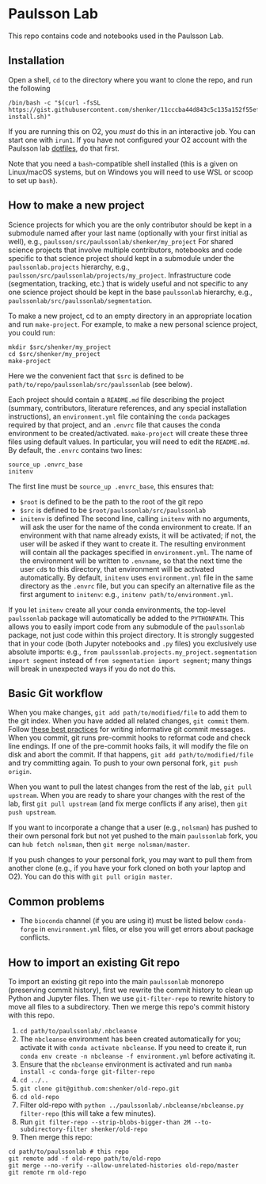 # Paulsson Lab
This repo contains code and notebooks used in the Paulsson Lab.

## Installation
Open a shell, `cd` to the directory where you want to clone the repo, and run the following
```
/bin/bash -c "$(curl -fsSL https://gist.githubusercontent.com/shenker/11cccba44d843c5c135a152f55ef9d51/raw/paulssonlab-install.sh)"
```

If you are running this on O2, you *must* do this in an interactive job. You can start one with `irun1`. If you have not configured your O2 account with the Paulsson lab [dotfiles](https://github.com/paulssonlab/dotfiles), do that first.

Note that you need a `bash`-compatible shell installed (this is a given on Linux/macOS systems, but on Windows you will need to use WSL or scoop to set up `bash`).

## How to make a new project
Science projects for which you are the only contributor should be kept in a submodule named after your last name (optionally with your first initial as well), e.g., `paulsson/src/paulssonlab/shenker/my_project` For shared science projects that involve multiple contributors, notebooks and code specific to that science project should kept in a submodule under the `paulssonlab.projects` hierarchy, e.g., `paulsson/src/paulssonlab/projects/my_project`. Infrastructure code (segmentation, tracking, etc.) that is widely useful and not specific to any one science project should be kept in the base `paulssonlab` hierarchy, e.g., `paulssonlab/src/paulssonlab/segmentation`.

To make a new project, cd to an empty directory in an appropriate location and run `make-project`. For example, to make a new personal science project, you could run:
```
mkdir $src/shenker/my_project
cd $src/shenker/my_project
make-project
```
Here we the convenient fact that `$src` is defined to be `path/to/repo/paulssonlab/src/paulssonlab` (see below).

 Each project should contain a `README.md` file describing the project (summary, contributors, literature references, and any special installation instructions), an `environment.yml` file containing the `conda` packages required by that project, and an `.envrc` file that causes the conda environment to be created/activated. `make-project` will create these three files using default values. In particular, you will need to edit the `README.md`. By default, the `.envrc` contains two lines:
```
source_up .envrc_base
initenv
```
The first line must be `source_up .envrc_base`, this ensures that:
- `$root` is defined to be the path to the root of the git repo
- `$src` is defined to be `$root/paulssonlab/src/paulssonlab`
- `initenv` is defined
The second line, calling `initenv` with no arguments, will ask the user for the name of the conda environment to create. If an environment with that name already exists, it will be activated; if not, the user will be asked if they want to create it. The resulting environment will contain all the packages specified in `environment.yml`. The name of the environment will be written to `.envname`, so that the next time the user `cd`s to this directory, that environment will be activated automatically. By default, `initenv` uses `environment.yml` file in the same directory as the `.envrc` file, but you can specify an alternative file as the first argument to `initenv`: e.g., `initenv path/to/environment.yml`.

If you let `initenv` create all your conda environments, the top-level `paulssonlab` package will automatically be added to the `PYTHONPATH`. This allows you to easily import code from any submodule of the `paulssonlab` package, not just code within this project directory. It is strongly suggested that in your code (both Jupyter notebooks and `.py` files) you exclusively use absolute imports: e.g., `from paulssonlab.projects.my_project.segmentation import segment` instead of `from segmentation import segment`; many things will break in unexpected ways if you do not do this.

## Basic Git workflow
When you make changes, `git add path/to/modified/file` to add them to the git index. When you have added all related changes, `git commit` them. Follow [these best practices](https://chris.beams.io/posts/git-commit/) for writing informative git commit messages. When you commit, git runs pre-commit hooks to reformat code and check line endings. If one of the pre-commit hooks fails, it will modify the file on disk and abort the commit. If that happens, `git add path/to/modified/file` and try committing again. To push to your own personal fork, `git push origin`.

When you want to pull the latest changes from the rest of the lab, `git pull upstream`. When you are ready to share your changes with the rest of the lab, first `git pull upstream` (and fix merge conflicts if any arise), then `git push upstream`.

If you want to incorporate a change that a user (e.g., `nolsman`) has pushed to their own personal fork but not yet pushed to the main `paulssonlab` fork, you can `hub fetch nolsman`, then `git merge nolsman/master`.

If you push changes to your personal fork, you may want to pull them from another clone (e.g., if you have your fork cloned on both your laptop and O2). You can do this with `git pull origin master`.

## Common problems

- The `bioconda` channel (if you are using it) must be listed below `conda-forge` in `environment.yml` files, or else you will get errors about package conflicts.

## How to import an existing Git repo
To import an existing git repo into the main `paulssonlab` monorepo (preserving commit history), first we rewrite the commit history to clean up Python and Jupyter files. Then we use `git-filter-repo` to rewrite history to move all files to a subdirectory. Then we merge this repo's commit history with this repo.
1. `cd path/to/paulssonlab/.nbcleanse`
2. The `nbcleanse` environment has been created automatically for you; activate it with `conda activate nbcleanse`. If you need to create it, run `conda env create -n nbcleanse -f environment.yml` before activating it.
3. Ensure that the `nbcleanse` environment is activated and run `mamba install -c conda-forge git-filter-repo`
4. `cd ../..`
5. `git clone git@github.com:shenker/old-repo.git`
6. `cd old-repo`
7. Filter old-repo with `python ../paulssonlab/.nbcleanse/nbcleanse.py filter-repo` (this will take a few minutes).
8. Run `git filter-repo --strip-blobs-bigger-than 2M --to-subdirectory-filter shenker/old-repo`
9. Then merge this repo:
```
cd path/to/paulssonlab # this repo
git remote add -f old-repo path/to/old-repo
git merge --no-verify --allow-unrelated-histories old-repo/master
git remote rm old-repo
```
